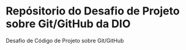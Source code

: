 # Repósitorio do Desafio de Projeto sobre Git/GitHub da DIO
Desafio de Código de Projeto sobre Git/GitHub
